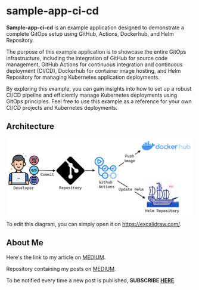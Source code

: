 # sample-app-ci-cd

**Sample-app-ci-cd** is an example application designed to demonstrate a complete GitOps setup using GitHub, Actions, Dockerhub, and Helm Repository.

The purpose of this example application is to showcase the entire GitOps infrastructure, including the integration of GitHub for source code management, GitHub Actions for continuous integration and continuous deployment (CI/CD), Dockerhub for container image hosting, and Helm Repository for managing Kubernetes application deployments.

By exploring this example, you can gain insights into how to set up a robust CI/CD pipeline and efficiently manage Kubernetes deployments using GitOps principles. Feel free to use this example as a reference for your own CI/CD projects and Kubernetes deployments.

## Architecture

![architecture](/docs/diagram.png)

To edit this diagram, you can simply open it on https://excalidraw.com/.

## About Me

Here's the link to my article on [MEDIUM](https://medium.com/@eduardo854/building-your-gitops-pipeline-with-github-actions-dockerhub-and-helm-repository-553c4873116e).

Repository containing my posts on [MEDIUM](https://medium.com/@eduardo854).

To be notified every time a new post is published, **SUBSCRIBE [HERE](https://medium.com/@eduardo854/subscribe)**.
